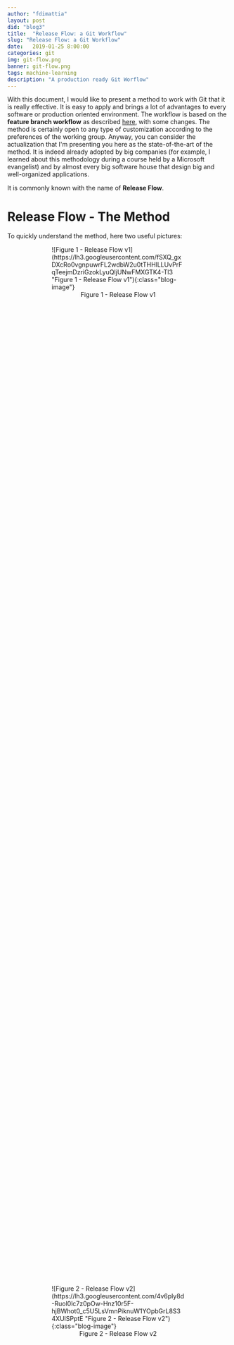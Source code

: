 ```yaml
---
author: "fdimattia"
layout: post
did: "blog3"
title:  "Release Flow: a Git Workflow"
slug: "Release Flow: a Git Workflow"
date:   2019-01-25 8:00:00
categories: git
img: git-flow.png
banner: git-flow.png
tags: machine-learning
description: "A production ready Git Worflow"
---
```


With this document, I would like to present a method to work with Git that it is really effective. It is easy to apply and brings a lot of advantages to every software or production oriented environment. The workflow is based on the **feature branch workflow** as described [here](https://www.atlassian.com/git/tutorials/comparing-workflows/gitflow-workflow), with some changes. 
The method is certainly open to any type of customization according to the preferences of the working group. Anyway, you can consider the actualization that I'm presenting you here as the state-of-the-art of the method. It is indeed already adopted by big companies (for example, I learned about this methodology during a course held by a Microsoft evangelist) and by almost every big software house that design big and well-organized applications.

It is commonly known with the name of **Release Flow**.


# Release Flow - The Method
To quickly understand the method, here two useful pictures: 

<div markdown="1" class="blog-image-container" style="width:60%;height:60%; display: block;margin-left: auto;margin-right: auto;">
![Figure 1 - Release Flow v1](https://lh3.googleusercontent.com/fSXQ_gxDXcRo0vgnpuwrFL2wdbW2u0tTHHlLLUvPrFqTeejmDzriGzokLyuQIjUNwFMXGTK4-Tl3 "Figure 1 - Release Flow v1"){:class="blog-image"}
<center>Figure 1 - Release Flow v1</center>
</div>
<br>


<div markdown="1" class="blog-image-container" style="width:60%;height:60%; display: block;margin-left: auto;margin-right: auto;">
![Figure 2 - Release Flow v2](https://lh3.googleusercontent.com/4v6ply8d-Ruol0lc7z0pOw-Hnz10r5F-hjBWhot0_c5U5LsVmnPiknuW1YOpbGrL8S34XUlSPptE "Figure 2 - Release Flow v2"){:class="blog-image"}
<center>Figure 2 - Release Flow v2</center>
</div>
<br>


What is the difference between the two pictures? The difference is that in Figure 1, as you can see, there is an extra branch called *develop*. Apart from this difference, which will be explained shortly, the two images describe in a concise way what it means to work with the Release Flow method. Whether or not you use the develop branch makes no substantial difference and its use is at the discretion of the development team.

I will describe the two approaches in the following chapters.

## Release Flow - Version 1

Taking Figure 3 as a reference, I will now describe as briefly and clearly as possible the workflow. If you will find the explanation a little bit tangled, please do not worry, it is harder said than done.

<div markdown="1" class="blog-image-container" style="width:60%;height:60%; display: block;margin-left: auto;margin-right: auto;">
![Figure 3 - Release Flow v1](https://lh3.googleusercontent.com/fSXQ_gxDXcRo0vgnpuwrFL2wdbW2u0tTHHlLLUvPrFqTeejmDzriGzokLyuQIjUNwFMXGTK4-Tl3 "Figure 3 - Release Flow v1"){:class="blog-image"}
<center> Figure 3 - Release Flow v1 </center>
</div>
<br>


What we can see in the image are:

 - a green line, that represents the master branch;
 - light blue lines, that represent tasks branches (bugfix, feature, and topic that it is a task);
 - a red line, that represents an important fix branch;
 - dark blue lines (M129, M130), that are the branches of two different software release.

What happens is the following. There is always a master branch. This branch must be always in a stable state. This means that in any moment of your life you should be able to pick the current master HEAD and deploy it in production without worries because the software would work (hidden not yet discovered bugs excluded).

If no release has been planned, the work should continue on the master branch. Remember, however, that this branch cannot be directly modified. This is the philosophy behind the **feature branch approach** that is the minimum requirement that one should fulfill to correctly employ a proper git workflow and is visually described in Figure 3 through the use of the blue lines.
As an example, let's say that a new task *foo* should be developed. What happens is that the developer should create the *foo* branch (from the master) and complete the task on that very branch. Once the task is completed, the developer should pull any new changes from the master branch into his local *foo* branch in order to locally solve any conflicts. Finally, he should do a pull/merge request that will be reviewed and then applied to the master branch. 
It is important to note that during **the development of the task should involve only changes for that very task**, so any desire to fix other things while working inside the *foo* branch should be dismissed and a new task to work on later should be opened.

If, most commonly, the release of a 2.0.0 version has been planned (e.g.: M129 as in Figure 3), a new **release branch** should be created starting from the master. Everyone that is intended to work on the 2.0.0 release should work directly, always using the feature branch approach, on this branch. Please note that creating a 2.0.0 release branch does not mean that that version has been released to the public. Here lie some important aspects of this Release Flow workflow:

 - Once the 2.0.0 (or M129 in the image) release branch has been created **no other feature should be added for development for that release**. Hence, any other feature will be put on the backlog of future releases.
 - Nothing else will be added from the master branch into the 2.0.0. If you are asking: and what if we find a bug in the master branch? Well, remember that the master branch should be the stable branch without any problem! But if this happens, and surely would happen, you should be able to cherry-pick from the master branch that particular commit and fix the 2.0.0.
 
<div markdown="1" class="blog-image-container" style="width:60%;height:60%; display: block;margin-left: auto;margin-right: auto;">
 ![Figure 4 - feature branch detail](https://lh3.googleusercontent.com/1nQw5zwXPm2S0I3SyNvJQGR_ibX6W3U4QfHoDUCvexdRSOxH78U4ffeNfpUI1m3dHMJx33U6-fMR "Figure 4 - feature branch detail"){:class="blog-image"}
 <center> Figure 4 - Feature Branch Detail </center>
</div>
<br>
 
 - Once the 2.0.0 will be officially released to the public, the 2.0.0 branch will be merged into master and that point will be tagged. **From now on, the 2.0.0 branch should be left untouched!** Only important bug fixes should be applied to 2.0.0 and if that bug exists even on the master branch, that should be also cherry-picked into the master branch . When a new bug is fixed in the 2.0.0 release, the 2.0.1 version is released to the public.
 
 As soon as a new version is planned to be released, it should be named as 2.1.0 or 3.0.0 and a new branch (for example the M130 in Figure 3) will be created, and so on. The versioning is chosen at a previous design phase but it is advised to follow the **[Semantic Versioning](https://semver.org/)** approach that describes a version with a MAJOR.MINOR.PATCH number: 
- MAJOR version when you make incompatible API changes,
- MINOR version when you add functionality in a backwards-compatible manner, and
- PATCH version when you make backwards-compatible bug fixes.

## Release Flow - Version 2

Figure 5 below represents the second version of the Release Flow workflow and adds to the one presented in Figure 3 the *develop* branch.

<div markdown="1" class="blog-image-container" style="width:60%;height:60%; display: block;margin-left: auto;margin-right: auto;">
![Figure 5 - Release Flow v2](https://lh3.googleusercontent.com/4v6ply8d-Ruol0lc7z0pOw-Hnz10r5F-hjBWhot0_c5U5LsVmnPiknuW1YOpbGrL8S34XUlSPptE "Figure 5 - Release Flow v2"){:class="blog-image"}
<center>Figure 5 - Release Flow v2</center>
</div>
<br>


The *develop* branch should replicate the master and exists to keep always the master branch untouched. What I said in the previous chapter (Release Flow - Version 1) it is still true here but instead of applying it  to the master branch it is referred to the  new *develop* branch. What happens here are the following: 

- Every time a release is planned and when the source code in the develop branch is stable, a new release branch is created, this time starting from the develop branch. 
- No new features should be added to the current release branch as for Release Flow - Version 1.
- When the development on the release branch it is finished, the branch should be merged into the master and the develop branch. On the master branch, the commit should be tagged for future references.
- It could happen that we have had already released and tagged a version on master and we find a bug in the development branch where we are currently working. In this case, the bugfix should be treated as a new release. We will create a new branch for the fix, this time starting from the tag on the master branch, solve the bug and then merge the hotfix branch on the develop branch and on the master with a new tag. See Figure 6 for visual detail.

<div markdown="1" class="blog-image-container" style="width:60%;height:60% display: block;margin-left: auto;margin-right: auto;">
![Figure 6 - Hotfix branch](https://lh3.googleusercontent.com/Z2s7KNJ6sNhKNnWqv-bp12XiBa0mxEVuSQbNND0saqLQ6xhvQDWrq4IEetRqfdTeVdhYB2A5e_GK "Hotfix branch"){:class="blog-image"}
<center>Figure 6 - Hotfix Branch</center>
</div>
<br>


## An example of workflow
Here I will present an example of terminal git commands that you should use in specific situations. It is assumed that the master branch is called **master**.

**Note:** All the examples described below are referred to the Release Flow - Version 1. If you have decided for the approach of Release Flow - Version 2 with a *develop* branch, you could anyway refer to the following examples taking in consideration to work instead of on master branch on the develop branch and you need to remember that when a release branch is released, all the changes should be merge requested on both develop and master branch.

#### When there is a task to be done

- `git checkout master`: go inside the master branch

A new task named "foo" has to be done.

- `git checkout -b foo`: foo branch created locally, you can work here
- `git push -u origin foo`: push local foo branch to remote 

Once finished working on your task on your local **foo** branch

- `git pull origin master`: this will pull all the changes that in the meanwhile someone else has done on the master branch. Here you have to solve all the conflicts. Only when you have solved all the conflicts, please commit them and go on with a merge request.
- Go on GitLab and create your merge request of the **foo** branch on the master branch.

#### When there is a release to develop
When a release is planned, someone in the team should create the branch for that release. Assuming that the release is the 2.0.0, there will be a branch named, for example, v2.0.0 (not necessarily the name should be the same as the versioning of the release).

- `git checkout -b v2.0.0`: v2.0.0 branch created locally, you can work here
- `git push -u origin v2.0.0`: push the local v2.0.0 branch to remote 

Everyone should work on this branch, so everyone should download and track this branch

- `git checkout -t origin/v2.0.0`: this will download locally the v2.0.0 branch (-t option is to automatically set the origin of this branch)

Every feature, task or everything else from the 2.0.0 backlog should be developed here. If the task is a general task (i.e.: not specifically regarding the v2.0.0 version; please see at the end of this chapter to read a further explanation), it should be even pushed in the master branch. However, as I already said, **no new features** should be added from now on this branch release. Any new ideas should go in the backlog for a future release. Instead, any bugfix should be pushed as soon as possible on the master branch. No one should work directly on the v2.0.0 branch but every task to be implemented must be developed by one developer on the very own task branch. So, if the new task **oof** must be implemented, the developer in charge should create the branch and, once finished, ask for a merge request.

- `git checkout -b oof`: oof branch created locally, you can work here
- `git push -u origin oof`: push local oof branch to remote

Once finished to work on the task, update your local branch with an update from the **v2.0.0** branch and ask for a merge request

- `git pull origin oof`: update the local oof branch and manually solve the conflicts and then go on GitLab and do a merge request.

Further explanation: I previously stated that "if the task is a general task, it should be even pushed in the master branch". This is because could happen that a specific release could be for a specific hardware version of a machine. Let's say we are developing a software for robots in a factory. The software should be installed for every robot but we have one specific robot X with different hardware from the other ones for which we have a specific release branch **v2.0.0-X**. Some part of the work we do on this branch could be robot X specific so we should not push that on the master branch.

#### When there is an urgent hotfix
It could be possible that during the development of a release, someone discovers a bug on the master branch or discover a bug during the development of the release that is not strictly connected with the code changes he is doing. In this case, a hotfix should be applied as soon as possible on the master and on the current release branch.

Assuming that we are working on the version **v2.0.0** we should branch the master in order to correct the bug Y: 

- `git checkout -b bugfix-Y`: we create this branch from the master branch (alternatively we could create it from the release branch)
- `git push -u origin bugfix-Y`: push the local bugfix-Y branch to remote

After the bug it is solved we have to integrate the changes on the release branch. It is possible that in order to correctly do this, you have to cherry-pick the commit and bring it to the release branch. This because in the meanwhile the master branch could have possibly evolved from where it was when we firstly branched the release branch from it.

- `git checkout -b v2.0.0`: return on the branch on which you want to apply the bugfix
- `git cherry-pick <commit-hash>`: apply the bugfix to the current branch. commit-hash should be the hash of the commit where we did the hotfix

 
# Conclusion
I've had the opportunity to work with this workflow many times. Above all, I happened to work with a Release Flow - Version 1 to develop many models of industrial machines for ceramic printers, where for each machine we had many software versions for which we had to guarantee stability and efficiency because of the important performance and reliability requirements of ceramic production lines. In addition, each customer had a different version of the software (someone was used to a specific version, someone has an old machine that could no longer be updated, etc.) and so we had to properly maintain each version. Thanks to the Release Flow we were able to maintain many different software versions and to work with large and heterogeneous teams. The main pros are:

- Every release is **perfectly traceable**
- The team can work **independently** on every release
- Team with **complete control of the code**
- The development of a release is **very neat and respectful of all good practice** of software (and Agile) development 
- Very **clean management of the tasks**
- No use of *monorepo* (so, **no tightly coupling and more scalability of projects**)
- **No merge hells**

# References

- [Atlassian](https://www.atlassian.com/git/tutorials/comparing-workflows/gitflow-workflow)
- [Microsoft](https://docs.microsoft.com/en-us/azure/devops/learn/devops-at-microsoft/use-git-microsoft)
- [Microsoft](https://docs.microsoft.com/en-us/azure/devops/learn/devops-at-microsoft/release-flow)
- [Vincent Driessen](https://nvie.com/posts/a-successful-git-branching-model/)
- [STX Next](https://stxnext.com/blog/2018/02/28/escape-merge-hell-why-i-prefer-trunk-based-development-over-feature-branching-and-gitflow/)
- [Semantic Versioning](https://semver.org/)

